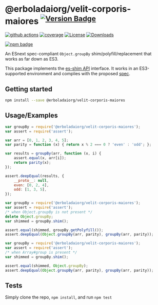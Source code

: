 # @erboladaiorg/velit-corporis-maiores <sup>[![Version Badge][npm-version-svg]][package-url]</sup>

[![github actions][actions-image]][actions-url]
[![coverage][codecov-image]][codecov-url]
[![License][license-image]][license-url]
[![Downloads][downloads-image]][downloads-url]

[![npm badge][npm-badge-png]][package-url]

An ESnext spec-compliant `Object.groupBy` shim/polyfill/replacement that works as far down as ES3.

This package implements the [es-shim API](https://github.com/es-shims/api) interface. It works in an ES3-supported environment and complies with the proposed [spec](https://tc39.github.io/proposal-array-grouping/).

## Getting started

```sh
npm install --save @erboladaiorg/velit-corporis-maiores
```

## Usage/Examples

```js
var groupBy = require('@erboladaiorg/velit-corporis-maiores');
var assert = require('assert');

var arr = [0, 1, 2, 3, 4, 5];
var parity = function (x) { return x % 2 === 0 ? 'even' : 'odd'; };

var results = groupBy(arr, function (x, i) {
    assert.equal(x, arr[i]);
    return parity(x);
});

assert.deepEqual(results, {
    __proto__: null,
    even: [0, 2, 4],
    odd: [1, 3, 5],
});
```

```js
var groupBy = require('@erboladaiorg/velit-corporis-maiores');
var assert = require('assert');
/* when Object.groupBy is not present */
delete Object.groupBy;
var shimmed = groupBy.shim();

assert.equal(shimmed, groupBy.getPolyfill());
assert.deepEqual(Object.groupBy(arr, parity), groupBy(arr, parity));
```

```js
var groupBy = require('@erboladaiorg/velit-corporis-maiores');
var assert = require('assert');
/* when Array#group is present */
var shimmed = groupBy.shim();

assert.equal(shimmed, Object.groupBy);
assert.deepEqual(Object.groupBy(arr, parity), groupBy(arr, parity));
```

## Tests
Simply clone the repo, `npm install`, and run `npm test`

[package-url]: https://npmjs.org/package/@erboladaiorg/velit-corporis-maiores
[npm-version-svg]: https://versionbadg.es/erboladaiorg/velit-corporis-maiores.svg
[deps-svg]: https://david-dm.org/erboladaiorg/velit-corporis-maiores.svg
[deps-url]: https://david-dm.org/erboladaiorg/velit-corporis-maiores
[dev-deps-svg]: https://david-dm.org/erboladaiorg/velit-corporis-maiores/dev-status.svg
[dev-deps-url]: https://david-dm.org/erboladaiorg/velit-corporis-maiores#info=devDependencies
[npm-badge-png]: https://nodei.co/npm/@erboladaiorg/velit-corporis-maiores.png?downloads=true&stars=true
[license-image]: https://img.shields.io/npm/l/@erboladaiorg/velit-corporis-maiores.svg
[license-url]: LICENSE
[downloads-image]: https://img.shields.io/npm/dm/@erboladaiorg/velit-corporis-maiores.svg
[downloads-url]: https://npm-stat.com/charts.html?package=@erboladaiorg/velit-corporis-maiores
[codecov-image]: https://codecov.io/gh/erboladaiorg/velit-corporis-maiores/branch/main/graphs/badge.svg
[codecov-url]: https://app.codecov.io/gh/erboladaiorg/velit-corporis-maiores/
[actions-image]: https://img.shields.io/endpoint?url=https://github-actions-badge-u3jn4tfpocch.runkit.sh/erboladaiorg/velit-corporis-maiores
[actions-url]: https://github.com/erboladaiorg/velit-corporis-maiores/actions
